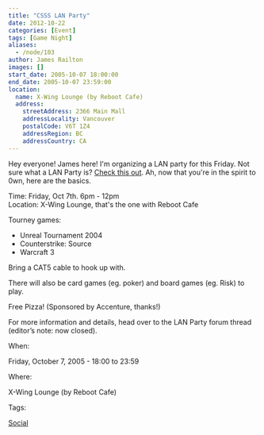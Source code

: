 ```yaml
---
title: "CSSS LAN Party"
date: 2012-10-22
categories: [Event]
tags: [Game Night]
aliases:
  - /node/103
author: James Railton
images: []
start_date: 2005-10-07 18:00:00
end_date: 2005-10-07 23:59:00
location:
  name: X-Wing Lounge (by Reboot Cafe)
  address:
    streetAddress: 2366 Main Mall
    addressLocality: Vancouver
    postalCode: V6T 1Z4
    addressRegion: BC
    addressCountry: CA
---
```


Hey everyone! James here! I'm organizing a LAN party for this Friday. Not sure what a LAN Party is? [Check this out](http://www.lanparty.com/theguide/gettingstarted.shtm). Ah, now that you're in the spirit to 0wn, here are the basics.

Time: Friday, Oct 7th. 6pm - 12pm \
Location: X-Wing Lounge, that's the one with Reboot Cafe

Tourney games:

- Unreal Tournament 2004
- Counterstrike: Source
- Warcraft 3

Bring a CAT5 cable to hook up with.

There will also be card games (eg. poker) and board games (eg. Risk) to play.

Free Pizza! (Sponsored by Accenture, thanks!)

For more information and details, head over to the LAN Party forum thread (editor’s note: now closed).

When:

Friday, October 7, 2005 - 18:00 to 23:59

Where:

X-Wing Lounge (by Reboot Cafe)

Tags:

[Social](/social)
